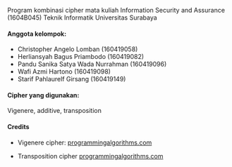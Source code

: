Program kombinasi cipher mata kuliah Information Security and Assurance (1604B045) Teknik Informatik Universitas Surabaya

#### Anggota kelompok:

- Christopher Angelo Lomban (160419058)
- Herliansyah Bagus Priambodo (160419082)
- Pandu Sanika Satya Wada Nurrahman (160419096)
- Wafi Azmi Hartono (160419098)
- Starif Pahlaurelf Girsang (160419149)

#### Cipher yang digunakan:

Vigenere, additive, transposition

#### Credits

- Vigenere cipher: [programmingalgorithms.com](https://www.programmingalgorithms.com/algorithm/vigenere-cipher)

- Transposition cipher [programmingalgorithms.com](https://www.programmingalgorithms.com/algorithm/transposition-cipher)
